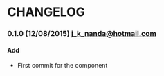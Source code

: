# CHANGELOG

<a name="0.1.0"></a>
### 0.1.0 (12/08/2015) j_k_nanda@hotmail.com
#### Add
* First commit for the component
